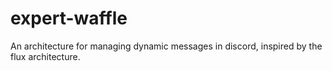 # expert-waffle
An architecture for managing dynamic messages in discord, inspired by the flux architecture.
